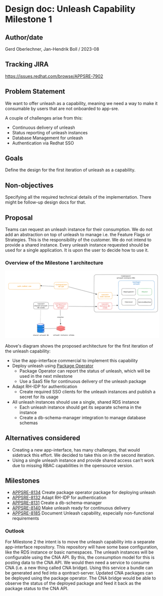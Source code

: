 # Design doc: Unleash Capability Milestone 1

## Author/date


Gerd Oberlechner, Jan-Hendrik Boll / 2023-08

## Tracking JIRA

https://issues.redhat.com/browse/APPSRE-7902

## Problem Statement

We want to offer unleash as a capability, meaning we need a way to make it consumable by users that are not onboarded to app-sre.

A couple of challenges arise from this:

* Continuous delivery of unleash 
* Status reporting of unleash instances
* Database Management for unleash
* Authentication via Redhat SSO


## Goals

Define the design for the first iteration of unleash as a capability.


## Non-objectives

Specifying all the required technical details of the implementation. There might be follow-up design docs for that.

## Proposal

Teams can request an unleash instance for their consumption. We do not add an abstraction on top of unleash to manage i.e. the Feature Flags or Strategies. This is the responsibility of the customer. We do not intend to provide a shared instance. Every unleash instance requested should be used for a single application. It is upon the user to decide how to use it.

### Overview of the Milestone 1 architecture

![Alt text](images/unleash-capability.png)

Above's diagram shows the proposed architecture for the first iteration of the unleash capability:

* Use the app-interface commercial to implement this capability
* Deploy unleash using [Package Operator](https://gitlab.cee.redhat.com/lp-sre/package-operator)
  * Package Operator can report the status of unleash, which will be used in the next milestone
  * Use a SaaS file for continuous delivery of the unleash package
* Adapt RH-IDP for authentication
  * Create required SSO clients for the unleash instances and publish a secret for its usage
* All unleash instances should use a single, shared RDS instance
  * Each unleash instance should get its separate schema in the instance
  * Create a db-schema-manager integration to manage database schemas


## Alternatives considered

* Creating a new app-interface, has many challenges, that would sidetrack this effort. We decided to take this on in the second iteration.
* Using a single unleash instance and provide shared access can't work due to missing RBAC capabilities in the opensource version.

## Milestones

* [APPSRE-8134](https://issues.redhat.com/browse/APPSRE-8134) Create package operator package for deploying unleash
* [APPSRE-8132](https://issues.redhat.com/browse/APPSRE-8132) Adapt RH-IDP for authentication
* [APPSRE-8131](https://issues.redhat.com/browse/APPSRE-8131) Create a db-schema-manager
* [APPSRE-8140](https://issues.redhat.com/browse/APPSRE-8140) Make unleash ready for continuous delivery
* [APPSRE-8185](https://issues.redhat.com/browse/APPSRE-8185) Document Unleash capability, especially non-functional requirements


### Outlook

For Milestone 2 the intent is to move the unleash capability into a separate app-interface repository. This repository will have some base configuration, like the RDS instance or basic namespaces. The unleash instances will be configurable using the CNA API. By this, the consumption model for this is posting data to the CNA API. We would then need a service to consume CNA (i.e. a new thing called CNA bridge). Using this service a bundle can be generated and fed into a qontract-server. Updated CNA packages can be deployed using the package operator. The CNA bridge would be able to observe the status of the deployed package and feed it back as the package status to the CNA API.
